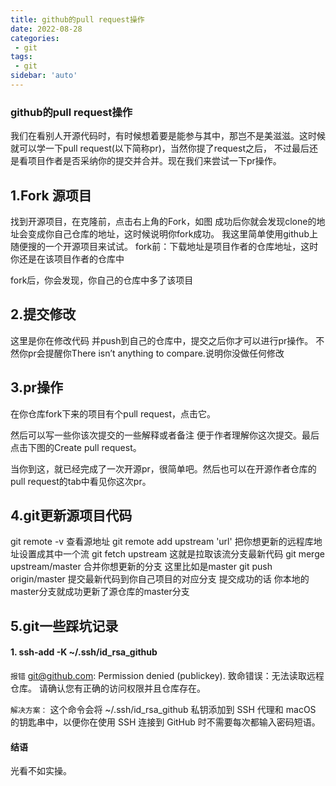 ```yaml
---
title: github的pull request操作
date: 2022-08-28
categories:
 - git
tags:
 - git
sidebar: 'auto'
---
```


### github的pull request操作
我们在看别人开源代码时，有时候想着要是能参与其中，那岂不是美滋滋。这时候就可以学一下pull request(以下简称pr)，当然你提了request之后， 不过最后还是看项目作者是否采纳你的提交并合并。现在我们来尝试一下pr操作。

## 1.Fork 源项目
找到开源项目，在克隆前，点击右上角的Fork，如图
成功后你就会发现clone的地址会变成你自己仓库的地址，这时候说明你fork成功。
我这里简单使用github上随便搜的一个开源项目来试试。
fork前：下载地址是项目作者的仓库地址，这时你还是在该项目作者的仓库中

fork后，你会发现，你自己的仓库中多了该项目

## 2.提交修改
这里是你在修改代码 并push到自己的仓库中，提交之后你才可以进行pr操作。
不然你pr会提醒你There isn’t anything to compare.说明你没做任何修改


## 3.pr操作
在你仓库fork下来的项目有个pull request，点击它。

然后可以写一些你该次提交的一些解释或者备注 便于作者理解你这次提交。最后点击下图的Create pull request。


当你到这，就已经完成了一次开源pr，很简单吧。然后也可以在开源作者仓库的pull request的tab中看见你这次pr。


## 4.git更新源项目代码
git remote -v 查看源地址
git remote add upstream 'url' 把你想更新的远程库地址设置成其中一个流
git fetch upstream 这就是拉取该流分支最新代码
git merge upstream/master 合并你想更新的分支 这里比如是master
git push origin/master 提交最新代码到你自己项目的对应分支
提交成功的话 你本地的master分支就成功更新了源仓库的master分支

## 5.git一些踩坑记录
#### 1. ssh-add -K ~/.ssh/id_rsa_github
`报错`
git@github.com: Permission denied (publickey).
致命错误：无法读取远程仓库。
请确认您有正确的访问权限并且仓库存在。

`解决方案：`
这个命令会将 ~/.ssh/id_rsa_github 私钥添加到 SSH 代理和 macOS 的钥匙串中，以便你在使用 SSH 连接到 GitHub 时不需要每次都输入密码短语。

#### 结语

光看不如实操。
